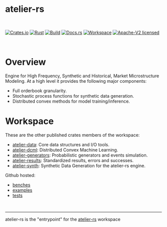# atelier-rs

<br>

[![Crates.io][badge-crates]][url-crates]
[![Rust][badge-rust]][url-rust]
[![Build][badge-build]][url-build]
[![Docs.rs][badge-docs]][url-docs]
[![Workspace][badge-workspace]][url-workspace]
[![Apache-V2 licensed][badge-license]][url-license]

[badge-crates]: https://img.shields.io/crates/v/atelier-rs.svg
[url-crates]: https://crates.io/crates/atelier-rs

[badge-rust]: https://img.shields.io/badge/rust-1.84.1%2B-orange.svg?maxAge=3600
[url-rust]: https://github.com/iteralabs/atelier-rs

[badge-build]: https://github.com/iteralabs/atelier-rs/actions/workflows/rust.yml/badge.svg
[url-build]: https://github.com/iteralabs/atelier-rs/actions

[badge-docs]: https://docs.rs/atelier-rs/badge.svg
[url-docs]: https://docs.rs/atelier-rs

[badge-workspace]: https://img.shields.io/badge/workspace-atelier--rs-00baf5
[url-workspace]: https://github.com/iteralabs/atelier-rs

[badge-license]: https://img.shields.io/badge/license-apachev2-00baf5.svg
[url-license]: https://github.com/iteralabs/atelier/blob/develop/LICENSE

<br>

# Overview

Engine for High Frequency, Synthetic and Historical, Market Microstructure Modeling. At a high level it provides the following major components:

- Full orderbook granularity.
- Stochastic process functions for synthetic data generation.
- Distributed convex methods for model training/inference.

# Workspace

These are the other published crates members of the workspace: 

- [atelier-data](https://crates.io/crates/atelier-data): Core data structures and I/O tools.
- [atelier-dcml](https://crates.io/crates/atelier-dcml): Distributed Convex Machine Learning. 
- [atelier-generators](https://crates.io/crates/atelier-generators): Probabilistic generators and events simulation.
- [atelier-results](https://crates.io/crates/atelier-results): Standardized results, errors and successes.
- [atelier-synth](https://crates.io/crates/atelier-synth): Synthetic Data Generation for the atelier-rs engine.

Github hosted:

- [benches](https://github.com/IteraLabs/atelier-rs/tree/main/benches)
- [examples](https://github.com/IteraLabs/atelier-rs/tree/main/examples)
- [tests](https://github.com/IteraLabs/atelier-rs/tree/main/tests)

<br>

---
atelier-rs is the "entrypoint" for the [atelier-rs](https://github.com/IteraLabs/atelier-rs) workspace
